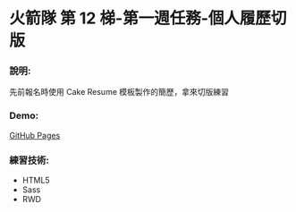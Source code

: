 # 火箭隊 第 12 梯-第一週任務-個人履歷切版

### 說明:

先前報名時使用 Cake Resume 模板製作的簡歷，拿來切版練習

### Demo:

[GitHub Pages](https://woowooyong.github.io/Team-Rocket-12th-week1-My-Resume/)

### 練習技術:

- HTML5
- Sass
- RWD
